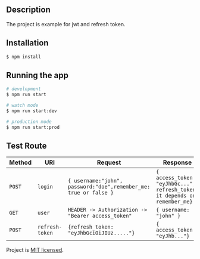 

## Description

The project is example for jwt and refresh token.

## Installation

```bash
$ npm install
```

## Running the app

```bash
# development
$ npm run start

# watch mode
$ npm run start:dev

# production mode
$ npm run start:prod
```

## Test Route

| Method     | URI                               | Request                                                  | Response                        |
|------------|-----------------------------------|---------------------------------------------------------|----------------------------------|
| `POST`     | `login`                        | `{ username:"john", password:"doe",remember_me: true or false }` | `{ access_token: "eyJhbGc...", refresh_token: it depends on remember_me}`
| `GET` | `user`                        | `HEADER -> Authorization -> "Bearer access_token"`   | `{ username: "john" }`
| `POST` | `refresh-token`                   | ` {refresh_token: "eyJhbGciOiJIUz....."} `    |  `{ access_token: "eyJhb..."}`



Project is [MIT licensed](LICENSE).
